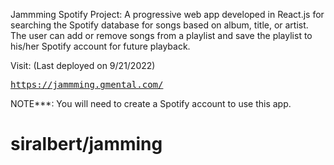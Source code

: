 Jammming Spotify Project:  A progressive web app developed in React.js for searching the Spotify database for songs based on album, title, or artist.  The user can add or remove songs from a playlist and save the playlist to his/her Spotify account for future playback.

Visit: (Last deployed on 9/21/2022)
<pre><a href=https://jammming.gmental.com/>https://jammming.gmental.com/</a></pre>

NOTE***: You will need to create a Spotify account to use this app.
# siralbert/jamming
